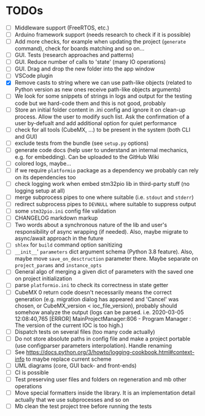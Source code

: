 # TODOs

 - [ ] Middleware support (FreeRTOS, etc.)
 - [ ] Arduino framework support (needs research to check if it is possible)
 - [ ] Add more checks, for example when updating the project (`generate` command), check for boards matching and so on...
 - [ ] GUI. Tests (research approaches and patterns)
 - [ ] GUI. Reduce number of calls to 'state' (many IO operations)
 - [ ] GUI. Drag and drop the new folder into the app window
 - [ ] VSCode plugin
 - [x] Remove casts to string where we can use path-like objects (related to Python version as new ones receive path-like objects arguments)
 - [ ] We look for some snippets of strings in logs and output for the testing code but we hard-code them and this is not good, probably
 - [ ] Store an initial folder content in .ini config and ignore it on clean-up process. Allow the user to modify such list. Ask the confirmation of a user by-defualt and add additional option for quiet performance
 - [ ] check for all tools (CubeMX, ...) to be present in the system (both CLI and GUI)
 - [ ] exclude tests from the bundle (see `setup.py` options)
 - [ ] generate code docs (help user to understand an internal mechanics, e.g. for embedding). Can be uploaded to the GitHub Wiki
 - [ ] colored logs, maybe...
 - [ ] if we require `platformio` package as a dependency we probably can rely on its dependencies too
 - [ ] check logging work when embed stm32pio lib in third-party stuff (no logging setup at all)
 - [ ] merge subprocess pipes to one where suitable (i.e. `stdout` and `stderr`)
 - [ ] redirect subprocess pipes to `DEVNULL` where suitable to suppress output
 - [ ] some `stm32pio.ini` config file validation
 - [ ] CHANGELOG markdown markup
 - [ ] Two words about a synchronous nature of the lib and user's responsibility of async wrapping (if needed). Also, maybe migrate to async/await approach in the future
 - [ ] `shlex` for `build` command option sanitizing
 - [ ] `__init__`' `parameters` dict argument schema (Python 3.8 feature). Also, maybe move `save_on_desctruction` parameter there. Maybe separate on `project_params` and `instance_opts`
 - [ ] General algo of merging a given dict of parameters with the saved one on project initialization
 - [ ] parse `platformio.ini` to check its correctness in state getter
 - [ ] CubeMX 0 return code doesn't necessarily means the correct generation (e.g. migration dialog has appeared and 'Cancel' was chosen, or CubeMX_version < ioc_file_version), probably should somehow analyze the output (logs can be parsed. i.e. 2020-03-05 12:08:40,765 \[ERROR\] MainProjectManager:806 - Program Manager : The version of the current IOC is too high.)
 - [ ] Dispatch tests on several files (too many code actually)
 - [ ] Do not store absolute paths in config file and make a project portable (use configparser parameters interpolation). Handle renaming
 - [ ] See https://docs.python.org/3/howto/logging-cookbook.html#context-info to maybe replace current scheme
 - [ ] UML diagrams (core, GUI back- and front-ends)
 - [ ] CI is possible
 - [ ] Test preserving user files and folders on regeneration and mb other operations
 - [ ] Move special formatters inside the library. It is an implementation detail actually that we use subprocesses and so on
 - [ ] Mb clean the test project tree before running the tests
